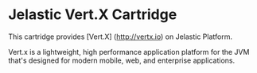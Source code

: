 # Jelastic Vert.X Cartridge
This cartridge provides [Vert.X] (http://vertx.io) on Jelastic Platform.

Vert.x is a lightweight, high performance application platform for the JVM that's designed for modern mobile, web, and enterprise applications.
